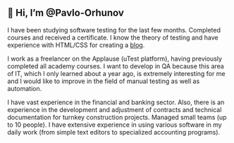 ## 👋 Hi, I’m @Pavlo-Orhunov
I have been studying software testing for the last few months. Completed courses and received a certificate. I know the theory of testing and have experience with HTML/CSS for creating a [blog](https://razumnaekonomia.blogspot.com/).

I work as a freelancer on the Applause (uTest platform), having previously completed all academy courses. I want to develop in QA because this area of IT, which I only learned about a year ago, is extremely interesting for me and I would like to improve in the field of manual testing as well as automation.

I have vast experience in the financial and banking sector. Also, there is an experience in the development and adjustment of contracts and technical documentation for turnkey construction projects. Managed small teams (up to 10 people). I have extensive experience in using various software in my daily work (from simple text editors to specialized accounting programs).


<!---
Pavlo-Orhunov/Pavlo-Orhunov is a ✨ special ✨ repository because its `README.md` (this file) appears on your GitHub profile.
You can click the Preview link to take a look at your changes.
--->

